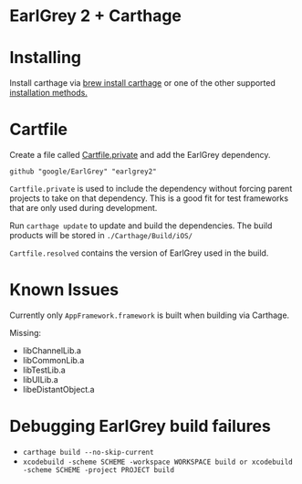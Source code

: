 # EarlGrey 2 + Carthage

# Installing

Install carthage via [brew install carthage](https://github.com/Carthage/Carthage#installing-carthage) or one of the other supported [installation methods.](https://github.com/Carthage/Carthage#installing-carthage)

# Cartfile

Create a file called [Cartfile.private](https://github.com/Carthage/Carthage/blob/master/Documentation/Artifacts.md) and add the EarlGrey dependency.

`github "google/EarlGrey" "earlgrey2"`

`Cartfile.private` is used to include the dependency without forcing parent projects to take on that dependency. This is a good fit for test frameworks
that are only used during development.

Run `carthage update` to update and build the dependencies. The build products will be stored in `./Carthage/Build/iOS/` 

`Cartfile.resolved` contains the version of EarlGrey used in the build.

# Known Issues

Currently only `AppFramework.framework` is built when building via Carthage.

Missing:

 - libChannelLib.a
 - libCommonLib.a
 - libTestLib.a
 - libUILib.a
 - libeDistantObject.a

# Debugging EarlGrey build failures

- `carthage build --no-skip-current`
- `xcodebuild -scheme SCHEME -workspace WORKSPACE build or xcodebuild -scheme SCHEME -project PROJECT build`


